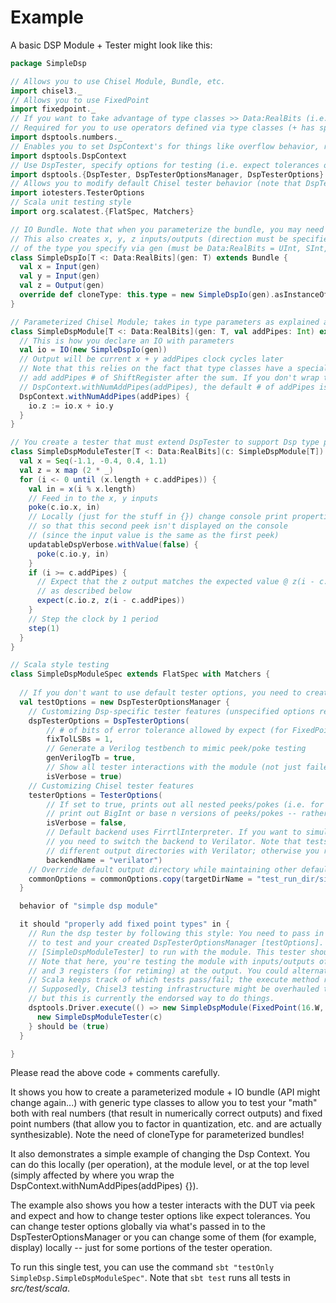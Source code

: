 # Example

A basic DSP Module + Tester might look like this:

```scala
package SimpleDsp

// Allows you to use Chisel Module, Bundle, etc.
import chisel3._
// Allows you to use FixedPoint
import fixedpoint._
// If you want to take advantage of type classes >> Data:RealBits (i.e. pass in FixedPoint or DspReal)
// Required for you to use operators defined via type classes (+ has special Dsp overflow behavior, etc.)
import dsptools.numbers._
// Enables you to set DspContext's for things like overflow behavior, rounding modes, etc.
import dsptools.DspContext
// Use DspTester, specify options for testing (i.e. expect tolerances on fixed point, etc.)
import dsptools.{DspTester, DspTesterOptionsManager, DspTesterOptions}
// Allows you to modify default Chisel tester behavior (note that DspTester is a special version of Chisel tester)
import iotesters.TesterOptions
// Scala unit testing style
import org.scalatest.{FlatSpec, Matchers}

// IO Bundle. Note that when you parameterize the bundle, you may need to override cloneType.
// This also creates x, y, z inputs/outputs (direction must be specified at some IO hierarchy level)
// of the type you specify via gen (must be Data:RealBits = UInt, SInt, FixedPoint, DspReal)
class SimpleDspIo[T <: Data:RealBits](gen: T) extends Bundle {
  val x = Input(gen)
  val y = Input(gen)
  val z = Output(gen)
  override def cloneType: this.type = new SimpleDspIo(gen).asInstanceOf[this.type]
}

// Parameterized Chisel Module; takes in type parameters as explained above
class SimpleDspModule[T <: Data:RealBits](gen: T, val addPipes: Int) extends Module {
  // This is how you declare an IO with parameters
  val io = IO(new SimpleDspIo(gen))
  // Output will be current x + y addPipes clock cycles later
  // Note that this relies on the fact that type classes have a special + that
  // add addPipes # of ShiftRegister after the sum. If you don't wrap the sum in 
  // DspContext.withNumAddPipes(addPipes), the default # of addPipes is used.
  DspContext.withNumAddPipes(addPipes) { 
    io.z := io.x + io.y
  }
}

// You create a tester that must extend DspTester to support Dsp type peeks/pokes (with doubles, complex, etc.)
class SimpleDspModuleTester[T <: Data:RealBits](c: SimpleDspModule[T]) extends DspTester(c) {
  val x = Seq(-1.1, -0.4, 0.4, 1.1)
  val z = x map (2 * _)
  for (i <- 0 until (x.length + c.addPipes)) {
    val in = x(i % x.length)
    // Feed in to the x, y inputs
    poke(c.io.x, in)
    // Locally (just for the stuff in {}) change console print properties
    // so that this second peek isn't displayed on the console 
    // (since the input value is the same as the first peek)
    updatableDspVerbose.withValue(false) {
      poke(c.io.y, in)
    }
    if (i >= c.addPipes) {
      // Expect that the z output matches the expected value @ z(i - c.addPipes) to some tolerance
      // as described below
      expect(c.io.z, z(i - c.addPipes))
    }
    // Step the clock by 1 period
    step(1)
  }
}

// Scala style testing
class SimpleDspModuleSpec extends FlatSpec with Matchers {
  
  // If you don't want to use default tester options, you need to create your own DspTesterOptionsManager
  val testOptions = new DspTesterOptionsManager {
    // Customizing Dsp-specific tester features (unspecified options remain @ default values)
    dspTesterOptions = DspTesterOptions(
        // # of bits of error tolerance allowed by expect (for FixedPoint, UInt, SInt type classes)
        fixTolLSBs = 1,
        // Generate a Verilog testbench to mimic peek/poke testing
        genVerilogTb = true,
        // Show all tester interactions with the module (not just failed expects) on the console
        isVerbose = true)
    // Customizing Chisel tester features
    testerOptions = TesterOptions(
        // If set to true, prints out all nested peeks/pokes (i.e. for FixedPoint or DspReal, would
        // print out BigInt or base n versions of peeks/pokes -- rather than the proper decimal representation)
        isVerbose = false,
        // Default backend uses FirrtlInterpreter. If you want to simulate with the generated Verilog,
        // you need to switch the backend to Verilator. Note that tests currently need to be dumped in 
        // different output directories with Verilator; otherwise you run into weird concurrency issues (bug!)...
        backendName = "verilator")
    // Override default output directory while maintaining other default settings
    commonOptions = commonOptions.copy(targetDirName = "test_run_dir/simple_dsp_fix")
  }

  behavior of "simple dsp module"

  it should "properly add fixed point types" in {
    // Run the dsp tester by following this style: You need to pass in the Chisel Module [SimpleDspModule] 
    // to test and your created DspTesterOptionsManager [testOptions]. You must also specify the tester 
    // [SimpleDspModuleTester] to run with the module. This tester should be something that extends DspTester. 
    // Note that here, you're testing the module with inputs/outputs of FixedPoint type (Q15.12) 
    // and 3 registers (for retiming) at the output. You could alternatively use DspReal()
    // Scala keeps track of which tests pass/fail; the execute method returns true if the test passes. 
    // Supposedly, Chisel3 testing infrastructure might be overhauled to reduce the amount of boilerplate, 
    // but this is currently the endorsed way to do things.
    dsptools.Driver.execute(() => new SimpleDspModule(FixedPoint(16.W, 12.BP), addPipes = 3), testOptions) { c =>
      new SimpleDspModuleTester(c)
    } should be (true)
  }

}
```

Please read the above code + comments carefully. 

It shows you how to create a parameterized module + IO bundle (API might change again...) with generic type classes to allow you to test your "math" both with real numbers (that result in numerically correct outputs) and fixed point numbers (that allow you to factor in quantization, etc. and are actually synthesizable). Note the need of cloneType for parameterized bundles!

It also demonstrates a simple example of changing the Dsp Context. You can do this locally (per operation), at the module level, or at the top level (simply affected by where you wrap the DspContext.withNumAddPipes(addPipes) {}).

The example also shows you how a tester interacts with the DUT via peek and expect and how to change tester options like expect tolerances. You can change tester options globally via what's passed in to the DspTesterOptionsManager or you can change some of them (for example, display) locally -- just for some portions of the tester operation. 

To run this single test, you can use the command `sbt "testOnly SimpleDsp.SimpleDspModuleSpec"`. Note that `sbt test` runs all tests in *src/test/scala*.
